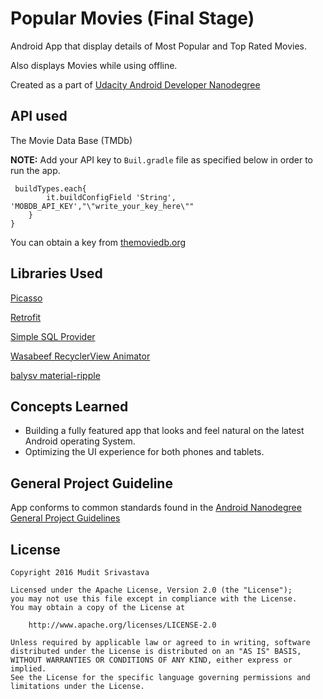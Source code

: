 # Popular Movies (Final Stage) 
Android App that display details of Most Popular and Top Rated Movies.

Also displays Movies while using offline.

Created as a part of [Udacity Android Developer Nanodegree](https://www.udacity.com/course/android-developer-nanodegree-by-google--nd801) 

## API used
The Movie Data Base (TMDb)

__NOTE:__ Add your API key to ``` Buil.gradle ``` file as specified below in order to run the app.
```
 buildTypes.each{
        it.buildConfigField 'String', 'MOBDB_API_KEY',"\"write_your_key_here\""
    }
}

```

You can obtain a key from [themoviedb.org](https://www.themoviedb.org)
## Libraries Used
[Picasso](http://square.github.io/picasso/)

[Retrofit](http://square.github.io/retrofit/)

[Simple SQL Provider](https://github.com/ckurtm/simple-sql-provider)

[Wasabeef RecyclerView Animator](https://github.com/wasabeef/recyclerview-animators) 

[balysv material-ripple](https://github.com/balysv/material-ripple)

## Concepts Learned
- Building a fully featured app that looks and feel natural on the latest Android operating System.
- Optimizing the UI experience for both phones and tablets.

## General Project Guideline
App conforms to common standards found in the [Android Nanodegree General Project Guidelines](http://udacity.github.io/android-nanodegree-guidelines/core.html)

## License

```
Copyright 2016 Mudit Srivastava

Licensed under the Apache License, Version 2.0 (the "License");
you may not use this file except in compliance with the License.
You may obtain a copy of the License at

    http://www.apache.org/licenses/LICENSE-2.0

Unless required by applicable law or agreed to in writing, software
distributed under the License is distributed on an "AS IS" BASIS,
WITHOUT WARRANTIES OR CONDITIONS OF ANY KIND, either express or implied.
See the License for the specific language governing permissions and
limitations under the License.
```





